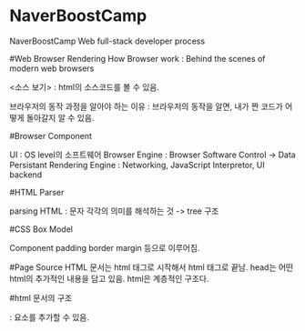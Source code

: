 # NaverBoostCamp
NaverBoostCamp Web full-stack developer process

#Web Browser Rendering
How Browser work : Behind the scenes of modern web browsers

<소스 보기> : html의 소스코드를 볼 수 있음.

브라우저의 동작 과정을 알아야 하는 이유 : 브라우저의 동작을 알면, 내가 짠 코드가 어떻게 돌아갈지 알 수 있음.

#Browser Component

UI : OS level의 소프트웨어
Browser Engine : Browser Software Control -> Data Persistant
Rendering Engine : Networking, JavaScript Interpretor, UI backend

#HTML Parser

parsing  HTML : 문자 각각의 의미를 해석하는 것 -> tree 구조

#CSS Box Model

Component
padding
border
margin
등으로 이루어짐.

#Page Source
HTML 문서는 html 태그로 시작해서 html 태그로 끝남.
head는 어떤 html의 추가적인 내용을 담고 있음.
html은 계층적인 구조다.

#html 문서의 구조
<!DOCTYPE html>
<html>
<head>
  <meta charset="utf-8">
  <meta name="viewport" content="width=device-width">
  <title></title>
</head>
<body>

</body>
</html>

<div> : 요소를 추가할 수 있음.
<style> : css 추가.
<script> : JavaScript code 추기. 보통 html 끝에 추가하는 것이 일반적임.

#Web Server
Web Server : Software, client가 요청하는 html문서나 각종 리소스를 전달하는 것.
Resource : 컴퓨터에 저장되어 있는 정적인 데이터이거나, 프로그램을 통해서 만들어진 동적인 데이터일 수 있음.
Web croller : 다른 웹 사이트 정보를 읽어갈 때, 사용하는 프로그램.

Apache, Nginx, Microsoft, Google WebServer 등이 가장 많이 사용 됨.

#WAS (Web Application Server)
client는 서비스를 제공하는 서버에게 정보를 요청하여 응답 받은 결과를 사용.

DBMS(Database Management System) : 다수의 사용자들이 데이터베이스 내의 데이터를 접근할 수 있도록 해주는 소프트웨어.

MiddleWare : Client와 DBMS 사이의 서버.
(WAS도 MiddleWare의 한 종류.)
